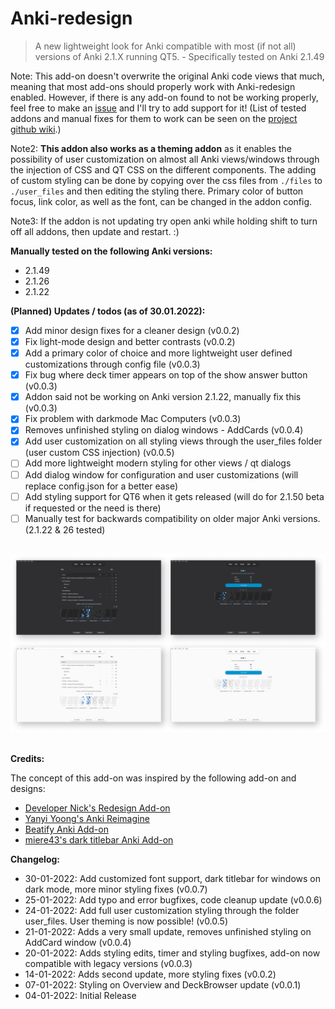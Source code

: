 # Anki-redesign

> A new lightweight look for Anki compatible with most (if not all) versions of Anki 2.1.X running QT5. - Specifically tested on Anki 2.1.49

Note: This add-on doesn't overwrite the original Anki code views that much, meaning that most add-ons should properly work with Anki-redesign enabled. However, if there is any add-on found to not be working properly, feel free to make an [issue](https://github.com/Shirajuki/anki-redesign/issues) and I'll try to add support for it!
(List of tested addons and manual fixes for them to work can be seen on the [project github wiki](https://github.com/Shirajuki/anki-redesign/wiki/Compatible-Add-ons-for-Anki-2.1).)

Note2: <b>This addon also works as a theming addon</b> as it enables the possibility of user customization on almost all Anki views/windows through the injection of CSS and QT CSS on the different components. The adding of custom styling can be done by copying over the css files from `./files` to `./user_files` and then editing the styling there. Primary color of button focus, link color, as well as the font, can be changed in the addon config.

Note3: If the addon is not updating try open anki while holding shift to turn off all addons, then update and restart. :)

**Manually tested on the following Anki versions:**
- 2.1.49
- 2.1.26
- 2.1.22

**(Planned) Updates / todos (as of 30.01.2022):**
- [x] Add minor design fixes for a cleaner design (v0.0.2)
- [x] Fix light-mode design and better contrasts (v0.0.2)
- [x] Add a primary color of choice and more lightweight user defined customizations through config file (v0.0.3)
- [x] Fix bug where deck timer appears on top of the show answer button (v0.0.3)
- [x] Addon said not be working on Anki version 2.1.22, manually fix this (v0.0.3)
- [x] Fix problem with darkmode Mac Computers (v0.0.3)
- [x] Removes unfinished styling on dialog windows - AddCards (v0.0.4)
- [x] Add user customization on all styling views through the user_files folder (user custom CSS injection) (v0.0.5)
- [ ] Add more lightweight modern styling for other views / qt dialogs
- [ ] Add dialog window for configuration and user customizations (will replace config.json for a better ease)
- [ ] Add styling support for QT6 when it gets released (will do for 2.1.50 beta if requested or the need is there)
- [ ] Manually test for backwards compatibility on older major Anki versions. (2.1.22 &amp; 26 tested)

<br/>
<div><img src="./screenshots/ui-half.png"></div>
<br/>

**Credits:**

The concept of this add-on was inspired by the following add-on and designs:

- [Developer Nick's Redesign Add-on](https://github.com/nickdvlpr/Redesign)
- [Yanyi Yoong's Anki Reimagine](https://www.behance.net/gallery/50253077/Anki-Reimagine)
- [Beatify Anki Add-on](https://github.com/ShoroukAziz/Beautify-Anki)
- [miere43's dark titlebar Anki Add-on](https://github.com/miere43/anki-dark-titlebar)

**Changelog:**
- 30-01-2022: Add customized font support, dark titlebar for windows on dark mode, more minor styling fixes (v0.0.7)
- 25-01-2022: Add typo and error bugfixes, code cleanup update (v0.0.6)
- 24-01-2022: Add full user customization styling through the folder user_files. User theming is now possible! (v0.0.5)
- 21-01-2022: Adds a very small update, removes unfinished styling on AddCard window (v0.0.4)
- 20-01-2022: Adds styling edits, timer and styling bugfixes, add-on now compatible with legacy versions (v0.0.3)
- 14-01-2022: Adds second update, more styling fixes (v0.0.2)
- 07-01-2022: Styling on Overview and DeckBrowser update (v0.0.1)
- 04-01-2022: Initial Release